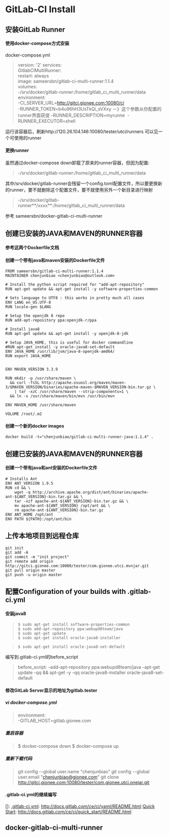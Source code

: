 # GitLab-CI Install



## 安装GitLab Runner

#### 使用docker-compose方式安装

docker-compose.yml

> version: '2'
> services:  
>   GitlabCIMultiRunner:    
> ​    restart: always    
> ​    image: sameersbn/gitlab-ci-multi-runner:1.1.4    
> ​    volumes:    
> ​    -/srv/docker/gitlab-runner:/home/gitlab_ci_multi_runner/data    
> ​    environment:   
> ​    -CI_SERVER_URL=http://gitci.gionee.com:10080/ci  
> ​    -RUNNER_TOKEN=b4u96hH3UsTkQi_sVXxy －》这个参数从你配置的runner界面获提
> ​    -RUNNER_DESCRIPTION=myrunne
> ​    -RUNNER_EXECUTOR=shell

运行该容器后，刷新http://120.26.104.146:10080/tester/utci/runners 可以见一个可使用的runner

#### 更换runner

虽然通过docker-compose down卸载了原来的runner容器，但因为配置:

> -/srv/docker/gitlab-runner:/home/gitlab_ci_multi_runner/data

其中/srv/docker/gitlab-runner会残留一个config.toml配置文件，所以要更换新的runner，要不就删除这个配置文件，要不就使用另外一个新目录进行映射

> -/srv/docker/gitlab-runner**/xxxx**:/home/gitlab_ci_multi_runner/data



参考 sameersbn/docker-gitlab-ci-multi-runner 

[ameersbn/docker-gitlab-ci-multi-runner]: https://github.com/sameersbn/docker-gitlab-ci-multi-runner
[docker-gitlab-ci-multi-runner]: https://github.com/sameersbn/docker-gitlab-ci-multi-runner/blob/master/docker-compose.yml

## 创建已安装的JAVA和MAVEN的RUNNER容器

#### 参考这两个Dockerfile文档

> [docker-maven]: https://github.com/carlossg/docker-maven/blob/40cbcd2edc2719c64062af39baac6ae38d0becf9/jdk-8/Dockerfile
> [ubuntu-openjdk-8-jdk]: https://hub.docker.com/r/picoded/ubuntu-openjdk-8-jdk/~/dockerfile/

#### 创建一个带有java和maven安装的Dockerfile文件

```
FROM sameersbn/gitlab-ci-multi-runner:1.1.4
MAINTAINER chenjunbiao <chenjunbiao@outlook.com>

# Install the python script required for "add-apt-repository"
RUN apt-get update && apt-get install -y software-properties-common

# Sets language to UTF8 : this works in pretty much all cases
ENV LANG en_US.UTF-8
RUN locale-gen $LANG

# Setup the openjdk 8 repo
RUN add-apt-repository ppa:openjdk-r/ppa

# Install java8
RUN apt-get update && apt-get install -y openjdk-8-jdk

# Setup JAVA_HOME, this is useful for docker commandline
#RUN apt-get install -y oracle-java8-set-default
ENV JAVA_HOME /usr/lib/jvm/java-8-openjdk-amd64/
RUN export JAVA_HOME


ENV MAVEN_VERSION 3.3.9

RUN mkdir -p /usr/share/maven \
  && curl -fsSL http://apache.osuosl.org/maven/maven-3/$MAVEN_VERSION/binaries/apache-maven-$MAVEN_VERSION-bin.tar.gz \
    | tar -xzC /usr/share/maven --strip-components=1 \
  && ln -s /usr/share/maven/bin/mvn /usr/bin/mvn

ENV MAVEN_HOME /usr/share/maven

VOLUME /root/.m2
```

#### 创建一个新的docker images

```
docker build -t="chenjunbiao/gitlab-ci-multi-runner-java:1.1.4" .
```



## 创建已安装的JAVA和MAVEN的RUNNER容器

#### 创建一个带有java和ant安装的Dockerfile文件

```
# Installs Ant
ENV ANT_VERSION 1.9.5
RUN cd && \
    wget -q http://archive.apache.org/dist/ant/binaries/apache-ant-${ANT_VERSION}-bin.tar.gz && \
    tar -xzf apache-ant-${ANT_VERSION}-bin.tar.gz && \
    mv apache-ant-${ANT_VERSION} /opt/ant && \
    rm apache-ant-${ANT_VERSION}-bin.tar.gz
ENV ANT_HOME /opt/ant
ENV PATH ${PATH}:/opt/ant/bin

```



## 上传本地项目到远程仓库

```
git init
git add -A
git commit -m "init project"
git remote add origin http://gitci.gionee.com:10080/tester/com.gionee.utci.mvnjar.git
git pull origin master
git push -u origin master

```



## 配置Configuration of your builds with .gitlab-ci.yml

#### 安装java8

> ```
> $ sudo apt-get install software-properties-common
> $ sudo add-apt-repository ppa:webupd8team/java
> $ sudo apt-get update
> $ sudo apt-get install oracle-java8-installer
> ```


> ```
> $ sudo apt-get install oracle-java8-set-default
> ```

编写到.gitlab-ci.yml的before_script

> before_script:
> -add-apt-repository ppa:webupd8team/java
> -apt-get update -qq && apt-get -y -qq oracle-java8-installer oracle-java8-set-default



[How to Install JAVA 8 (JDK 8u91)]: http://tecadmin.net/install-oracle-java-8-jdk-8-ubuntu-via-ppa/#
[How To Install Java on Ubuntu with Apt-Get]: https://www.digitalocean.com/community/tutorials/how-to-install-java-on-ubuntu-with-apt-get

#### 修改GitLab Server显示的地址为gitlab.tester

##### vi docker-compose.yml

> environment:    
> -GITLAB_HOST=gitlab.gionee.com

##### 重启容器

> $ docker-compose down
> $ docker-compose up

##### 重新下载代码

> git config --global user.name "chenjunbiao"
> git config --global user.email "chenjunbiao@gionee.com"
> git clone http://gitci.gionee.com:10080/tester/com.gionee.utci.onejar.git

[Available Configuration Parameters]: https://github.com/sameersbn/docker-gitlab#host-uid--gid-mapping

#### .gitlab-ci.yml的继续编写



[]: 
[.gitlab-ci.yml]: http://docs.gitlab.com/ce/ci/yaml/README.html
[Quick Start]: http://docs.gitlab.com/ce/ci/quick_start/README.html







## docker-gitlab-ci-multi-runner

[Configuration of your builds with .gitlab-ci.yml]: http://docs.gitlab.com/ce/ci/yaml/README.html
[Gitlab 部署 CI 持续集成]: http://www.cnblogs.com/xishuai/p/gitlab-ci.html
[sameersbn/gitlab-ci-multi-runner]: https://github.com/sameersbn/docker-gitlab-ci-multi-runner
[docker-gitlab-ci-multi-runner]: https://github.com/sameersbn/docker-gitlab-ci-multi-runner
[gitlab-ci-multi-runner#installation]: https://gitlab.com/gitlab-org/gitlab-ci-multi-runner#installation
[Run gitlab-runner in a container]: https://gitlab.com/gitlab-org/gitlab-ci-multi-runner/blob/master/docs/install/docker.md
[using_docker_images.html]: http://docs.gitlab.com/ce/ci/docker/using_docker_images.html
[runners]: http://docs.gitlab.com/ce/ci/runners/README.html
[Quick Start]: http://120.26.104.146:10080/help/ci%2Fquick_start/README
[.gitlab-ci.yml]: https://about.gitlab.com/2015/05/06/why-were-replacing-gitlab-ci-jobs-with-gitlab-ci-dot-yml/
[config.toml]: https://gitlab.com/gitlab-org/gitlab-ci-multi-runner/blob/master/docs/commands/README.md#configuration-file
[CI User documentation]: http://docs.gitlab.com/ce/ci/
[Configuration of .gitlab-ci.yml]: http://docs.gitlab.com/ce/ci/yaml/README.html
[Using Docker Images]: http://docs.gitlab.com/ce/ci/docker/using_docker_images.html
[docker-gitlab-ci-multi-runner-ruby]: https://github.com/sameersbn/docker-gitlab-ci-multi-runner